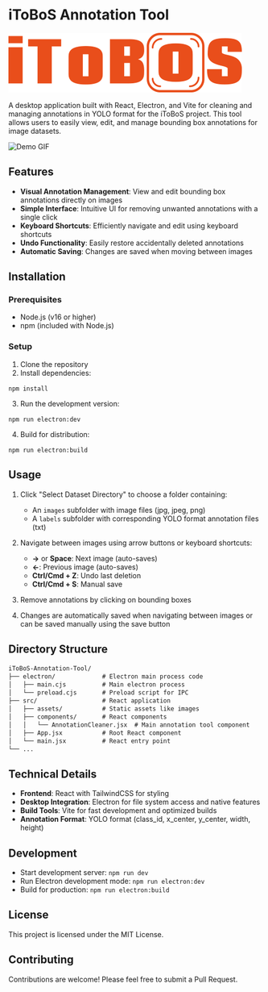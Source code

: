 
# iToBoS Annotation Tool

![iToBoS Logo](src/assets/itoboslogo.png)

A desktop application built with React, Electron, and Vite for cleaning and managing annotations in YOLO format for the iToBoS project. This tool allows users to easily view, edit, and manage bounding box annotations for image datasets.

![Demo GIF](demo.gif)

## Features

- **Visual Annotation Management**: View and edit bounding box annotations directly on images
- **Simple Interface**: Intuitive UI for removing unwanted annotations with a single click
- **Keyboard Shortcuts**: Efficiently navigate and edit using keyboard shortcuts
- **Undo Functionality**: Easily restore accidentally deleted annotations
- **Automatic Saving**: Changes are saved when moving between images

## Installation

### Prerequisites

- Node.js (v16 or higher)
- npm (included with Node.js)

### Setup

1. Clone the repository
2. Install dependencies:

```
npm install
```

3. Run the development version:

```
npm run electron:dev
```

4. Build for distribution:

```
npm run electron:build
```

## Usage

1. Click "Select Dataset Directory" to choose a folder containing:
   - An `images` subfolder with image files (jpg, jpeg, png)
   - A `labels` subfolder with corresponding YOLO format annotation files (txt)

2. Navigate between images using arrow buttons or keyboard shortcuts:
   - **→** or **Space**: Next image (auto-saves)
   - **←**: Previous image (auto-saves)
   - **Ctrl/Cmd + Z**: Undo last deletion
   - **Ctrl/Cmd + S**: Manual save

3. Remove annotations by clicking on bounding boxes

4. Changes are automatically saved when navigating between images or can be saved manually using the save button

## Directory Structure

```
iToBoS-Annotation-Tool/
├── electron/             # Electron main process code
│   ├── main.cjs          # Main electron process
│   └── preload.cjs       # Preload script for IPC
├── src/                  # React application
│   ├── assets/           # Static assets like images
│   ├── components/       # React components
│   │   └── AnnotationCleaner.jsx  # Main annotation tool component
│   ├── App.jsx           # Root React component
│   └── main.jsx          # React entry point
└── ...
```

## Technical Details

- **Frontend**: React with TailwindCSS for styling
- **Desktop Integration**: Electron for file system access and native features
- **Build Tools**: Vite for fast development and optimized builds
- **Annotation Format**: YOLO format (class_id, x_center, y_center, width, height)

## Development

- Start development server: `npm run dev`
- Run Electron development mode: `npm run electron:dev`
- Build for production: `npm run electron:build`

## License

This project is licensed under the MIT License.

## Contributing

Contributions are welcome! Please feel free to submit a Pull Request.
